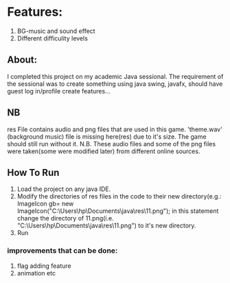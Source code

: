 # Features:
1. BG-music and sound effect
2. Different difficulity levels

## About:
I completed this project on my academic Java sessional. The requirement of the sessional was to create something using java swing, javafx, should have guest log in/profile create features...


## NB
res File contains audio and png files that are used in this game.
'theme.wav' (background music) file is missing here(res) due to it's size. The game should still run without it.
N.B. These audio files and some of the png files were taken(some were modified later) from different online sources.

## How To Run
1. Load the project on any java IDE.
2. Modify the directories of res files in the code to their new directory(e.g.: ImageIcon gb= new ImageIcon("C:\\Users\\hp\\Documents\\java\\res\\11.png"); 
   in this statement change the directory of 11.png(i.e. "C:\\Users\\hp\\Documents\\java\\res\\11.png") to it's new directory.
3. Run

### improvements that can be done:
1. flag adding feature
2. animation etc

